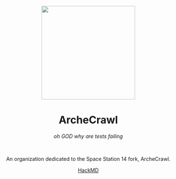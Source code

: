 <p align="center"><img src="https://media.discordapp.net/attachments/1109884300939247677/1110458851863568424/image.png" width="256px" /></p>

<h1 align="center">ArcheCrawl</h1>
<p align="center"><i>oh GOD why are tests failing</i></p><br>

<p align="center">An organization dedicated to the Space Station 14 fork, ArcheCrawl.</p>
<p align="center"><a href="https://hackmd.io/team/slimegirls-incorporated?">HackMD</a></span>
